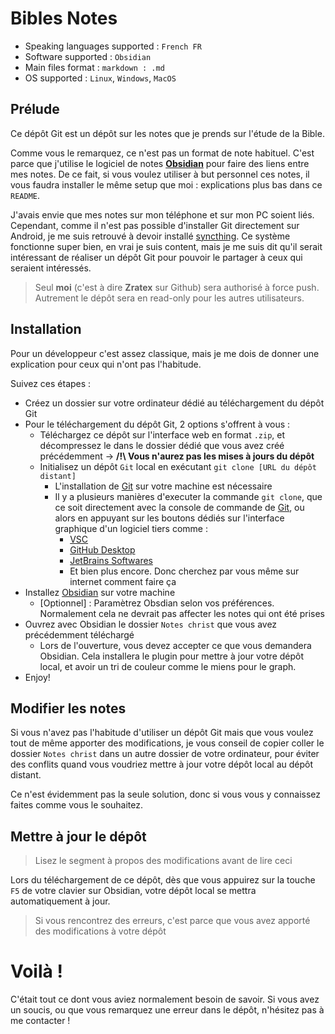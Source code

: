 # Bibles Notes
- Speaking languages supported : `French FR`
- Software supported : `Obsidian`
- Main files format : `markdown : .md`
- OS supported : `Linux`, `Windows`, `MacOS`
## Prélude
Ce dépôt Git est un dépôt sur les notes que je prends sur l'étude de la Bible.

Comme vous le remarquez, ce n'est pas un format de note habituel. C'est parce que j'utilise le logiciel de notes **[Obsidian](https://obsidian.md/)** pour faire des liens entre mes notes. De ce fait, si vous voulez utiliser à but personnel ces notes, il vous faudra installer le même setup que moi : explications plus bas dans ce `README`.

J'avais envie que mes notes sur mon téléphone et sur mon PC soient liés. Cependant, comme il n'est pas possible d'installer Git directement sur Android, je me suis retrouvé à devoir installé [syncthing](https://syncthing.net/). Ce système fonctionne super bien, en vrai je suis content, mais je me suis dit qu'il serait intéressant de réaliser un dépôt Git pour pouvoir le partager à ceux qui seraient intéressés.
> Seul **moi** (c'est à dire **Zratex** sur Github) sera authorisé à force push. Autrement le dépôt sera en read-only pour les autres utilisateurs.
## Installation
Pour un développeur c'est assez classique, mais je me dois de donner une explication pour ceux qui n'ont pas l'habitude.

Suivez ces étapes :
- Créez un dossier sur votre ordinateur dédié au téléchargement du dépôt Git
- Pour le téléchargement du dépôt Git, 2 options s'offrent à vous :
  - Téléchargez ce dépôt sur l'interface web en format `.zip`, et décompressez le dans le dossier dédié que vous avez créé précédemment -> **/!\ Vous n'aurez pas les mises à jours du dépôt**
  - Initialisez un dépôt `Git` local en exécutant `git clone [URL du dépôt distant]`
    - L'installation de [Git](https://git-scm.com/downloads) sur votre machine est nécessaire
    - Il y a plusieurs manières d'executer la commande `git clone`, que ce soit directement avec la console de commande de [Git](https://git-scm.com/downloads), ou alors en appuyant sur les boutons dédiés sur l'interface graphique d'un logiciel tiers comme :
      - [VSC](https://code.visualstudio.com/)
      - [GitHub Desktop](https://desktop.github.com/)
      - [JetBrains Softwares](https://www.jetbrains.com/fr-fr/)
      - Et bien plus encore. Donc cherchez par vous même sur internet comment faire ça
- Installez [Obsidian](https://obsidian.md/) sur votre machine
  - [Optionnel] : Paramètrez Obsdian selon vos préférences. Normalement cela ne devrait pas affecter les notes qui ont été prises
- Ouvrez avec Obsidian le dossier `Notes christ` que vous avez précédemment téléchargé
  - Lors de l'ouverture, vous devez accepter ce que vous demandera Obsidian. Cela installera le plugin pour mettre à jour votre dépôt local, et avoir un tri de couleur comme le miens pour le graph.
- Enjoy!
## Modifier les notes

Si vous n'avez pas l'habitude d'utiliser un dépôt Git mais que vous voulez tout de même apporter des modifications, je vous conseil de copier coller le dossier `Notes christ` dans un autre dossier de votre ordinateur, pour éviter des conflits quand vous voudriez mettre à jour votre dépôt local au dépôt distant.

Ce n'est évidemment pas la seule solution, donc si vous vous y connaissez faites comme vous le souhaitez.

## Mettre à jour le dépôt
> Lisez le segment à propos des modifications avant de lire ceci

Lors du téléchargement de ce dépôt, dès que vous appuirez sur la touche `F5` de votre clavier sur Obsidian, votre dépôt local se mettra automatiquement à jour.

> Si vous rencontrez des erreurs, c'est parce que vous avez apporté des modifications à votre dépôt

# Voilà !
C'était tout ce dont vous aviez normalement besoin de savoir. Si vous avez un soucis, ou que vous remarquez une erreur dans le dépôt, n'hésitez pas à me contacter !
